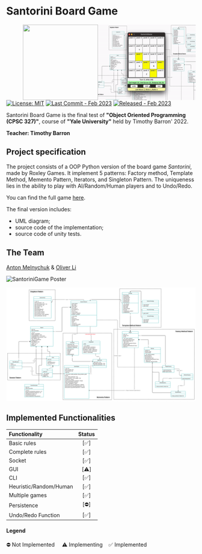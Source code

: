 # Santorini Board Game

<img src="./GIFPreview.gif" alt="GUI Video Preview" width="260" height="200" align="right" />
<img src="https://images-na.ssl-images-amazon.com/images/I/91irtho0CNL._AC_SL1500_.jpg" width=200px height="200px" align="right" />

[![License: MIT][license-image]][license]
[![Last Commit - Feb 2023](https://img.shields.io/badge/Last_Commit-Feb_2023-D22B2B)](https://)
[![Released - Feb 2023](https://img.shields.io/badge/Released-Feb_2023-D22B2B)](https://)

Santorini Board Game is the final test of **"Object Oriented Programming (CPSC 327)"**, course of **"Yale University"** held by Timothy Barron' 2022.

**Teacher: Timothy Barron**

## Project specification
The project consists of a OOP Python version of the board game *Santorini*, made by Roxley Games. It implement 5 patterns: Factory method, Template Method, Memento Pattern, Iterators, and Singleton Pattern. The uniqueness lies in the ability to play with AI/Random/Human players and to Undo/Redo.

You can find the full game [here](https://roxley.com/products/santorini).

The final version includes:
* UML diagram;
* source code of the implementation;
* source code of unity tests.


## The Team
[Anton Melnychuk](https://github.com/anton-mel) & [Oliver Li](https://github.com/revilobug)


![SantoriniGame Poster](https://ksr-ugc.imgix.net/assets/012/375/156/3acfc190f850cb2d2141687468a2c7e1_original.jpg?ixlib=rb-4.1.0&crop=faces&w=1552&h=873&fit=crop&v=1463757728&auto=format&frame=1&q=92&s=ba6f058da88857a6dcb8b58ff3edddfd)

![SantoriniGame UML Diagram with Implemented Patterns](./UML/SantoriniUML.jpg)

## Implemented Functionalities
| Functionality | Status |
|:-----------------------|:------------------------------------:|
| Basic rules | [✅] |
| Complete rules | [✅] |
| Socket |[✅] |
| GUI | [⚠️] |
| CLI |[✅] |
| Heuristic/Random/Human | [✅] |
| Multiple games | [✅] |
| Persistence | [⛔] |
| Undo/Redo Function | [✅] |

#### Legend
⛔ Not Implemented &nbsp;&nbsp;&nbsp;&nbsp;⚠️ Implementing&nbsp;&nbsp;&nbsp;&nbsp;✅ Implemented


[license]: https://github.com/S0NN1/ing-sw-2020-piemonti-pirovano-sonnino/blob/master/LICENSE
[license-image]: https://img.shields.io/badge/License-MIT-blue.svg
[javadocs]: https://s0nn1.github.io/santorini-javadocs/
[installation-link]: https://github.com/S0NN1/ing-sw-2020-piemonti-pirovano-sonnino/wiki/Installation
[installation-image]: github/Artboard%201.png
[compiling-image]: github/Artboard%203.png
[compiling-link]: https://github.com/S0NN1/ing-sw-2020-piemonti-pirovano-sonnino/wiki/Compiling
[running-image]: github/Artboard%204.png
[running-link]: https://github.com/S0NN1/ing-sw-2020-piemonti-pirovano-sonnino/wiki/Running
[troubleshooting-link]: https://github.com/S0NN1/ing-sw-2020-piemonti-pirovano-sonnino/wiki/Troubleshooting
[troubleshooting-image]: github/Artboard%205.png

